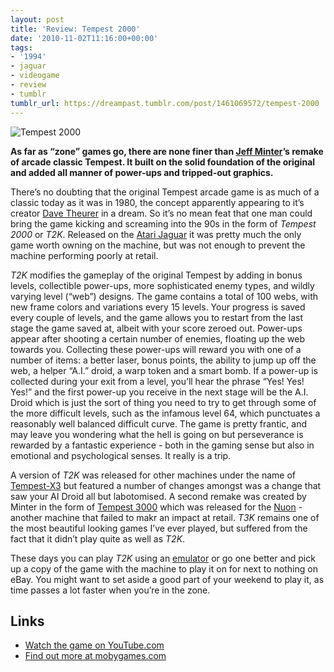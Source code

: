 ```yaml
---
layout: post
title: 'Review: Tempest 2000'
date: '2010-11-02T11:16:00+00:00'
tags:
- '1994'
- jaguar
- videogame
- review
- tumblr
tumblr_url: https://dreampast.tumblr.com/post/1461069572/tempest-2000
---
```

![Tempest 2000](https://64.media.tumblr.com/tumblr_lb96yaePVj1qbfpni.png)

**As far as “zone” games go, there are none finer than [Jeff Minter](http://en.wikipedia.org/wiki/Jeff_Minter)’s remake of arcade classic Tempest. It built on the solid foundation of the original and added all manner of power-ups and tripped-out graphics.**

There’s no doubting that the original Tempest arcade game is as much of a classic today as it was in 1980, the concept apparently appearing to it’s creator [Dave Theurer](http://en.wikipedia.org/wiki/Dave_Theurer) in a dream. So it’s no mean feat that one man could bring the game kicking and screaming into the 90s in the form of _Tempest 2000_ or _T2K_. Released on the [Atari Jaguar](http://en.wikipedia.org/wiki/Atari_Jaguar) it was pretty much the only game worth owning on the machine, but was not enough to prevent the machine performing poorly at retail.

_T2K_ modifies the gameplay of the original Tempest by adding in bonus levels, collectible power-ups, more sophisticated enemy types, and wildly varying level (“web”) designs. The game contains a total of 100 webs, with new frame colors and variations every 15 levels. Your progress is saved every couple of levels, and the game allows you to restart from the last stage the game saved at, albeit with your score zeroed out. Power-ups appear after shooting a certain number of enemies, floating up the web towards you. Collecting these power-ups will reward you with one of a number of items: a better laser, bonus points, the ability to jump up off the web, a helper “A.I.” droid, a warp token and a smart bomb. If a power-up is collected during your exit from a level, you’ll hear the phrase “Yes! Yes! Yes!” and the first power-up you receive in the next stage will be the A.I. Droid which is just the sort of thing you need to try to get through some of the more difficult levels, such as the infamous level 64, which punctuates a reasonably well balanced difficult curve. The game is pretty frantic, and may leave you wondering what the hell is going on but perseverance is rewarded by a fantastic experience - both in the gaming sense but also in emotional and psychological senses. It really is a trip.

A version of _T2K_ was released for other machines under the name of [Tempest-X3](http://www.mobygames.com/game/tempest-x3) but featured a number of changes amongst was a change that saw your AI Droid all but labotomised. A second remake was created by Minter in the form of [Tempest 3000](http://www.mobygames.com/game/tempest-3000) which was released for the [Nuon](http://en.wikipedia.org/wiki/Nuon) - another machine that failed to makr an impact at retail. _T3K_ remains one of the most beautiful looking games I’ve ever played, but suffered from the fact that it didn’t play quite as well as _T2K_.

These days you can play _T2K_ using an [emulator](http://www.yakyak.org/viewtopic.php?t=41691) or go one better and pick up a copy of the game with the machine to play it on for next to nothing on eBay. You might want to set aside a good part of your weekend to play it, as time passes a lot faster when you’re in the zone.

## Links

- [Watch the game on YouTube.com](http://www.youtube.com/watch?v=Zw9Hh8j0ra4)
- [Find out more at mobygames.com](http://www.mobygames.com/game/tempest-2000)
